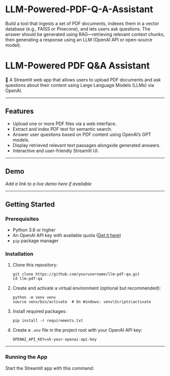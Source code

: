 # LLM-Powered-PDF-Q-A-Assistant
Build a tool that ingests a set of PDF documents, indexes them in a vector database (e.g., FAISS or Pinecone), and lets users ask questions. The answer should be generated using RAG—retrieving relevant context chunks, then generating a response using an LLM (OpenAI API or open-source model).
# LLM-Powered PDF Q&A Assistant

🤖 A Streamlit web app that allows users to upload PDF documents and ask questions about their content using Large Language Models (LLMs) via OpenAI.

---

## Features

- Upload one or more PDF files via a web interface.
- Extract and index PDF text for semantic search.
- Answer user questions based on PDF content using OpenAI’s GPT models.
- Display retrieved relevant text passages alongside generated answers.
- Interactive and user-friendly Streamlit UI.

---

## Demo

*Add a link to a live demo here if available*

---

## Getting Started

### Prerequisites
- Python 3.8 or higher
- An OpenAI API key with available quota ([Get it here](https://platform.openai.com/account/api-keys))
- `pip` package manager

### Installation

1. Clone this repository:
    ```
    git clone https://github.com/yourusername/llm-pdf-qa.git
    cd llm-pdf-qa
    ```

2. Create and activate a virtual environment (optional but recommended):
    ```
    python -m venv venv
    source venv/bin/activate  # On Windows: venv\Scripts\activate
    ```

3. Install required packages:
    ```
    pip install -r requirements.txt
    ```

4. Create a `.env` file in the project root with your OpenAI API key:
    ```
    OPENAI_API_KEY=sk-your-openai-api-key
    ```

---

### Running the App

Start the Streamlit app with this command:

